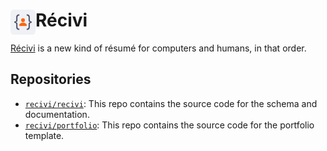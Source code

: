 # <img src="readme_assets/logo.png" height="40" width="40" align="left"> Récivi

[Récivi](https://recivi.pages.dev) is a new kind of résumé for computers and
humans, in that order.

## Repositories

- [`recivi/recivi`](https://github.com/recivi/recivi): This repo contains the
  source code for the schema and documentation.
- [`recivi/portfolio`](https://github.com/recivi/portfolio): This repo contains
  the source code for the portfolio template.
